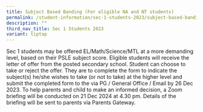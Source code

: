 ```yaml
---
title: Subject Based Banding (For eligible NA and NT students)
permalink: /student-information/sec-1-students-2023/subject-based-banding-for-eligible-na-and-nt-students/
description: ""
third_nav_title: Sec 1 Students 2023
variant: tiptap
---
```

<p>Sec 1 students may be offered EL/Math/Science/MTL at a more demanding level, based on their PSLE subject score. Eligible students will receive the letter of offer from the posted secondary school. Student can choose to take or reject the offer. They are to complete the form to indicate the subject(s) he/she wishes to take (or not to take) at the higher level and submit the completed form to the via PG / General Office / Email by 26 Dec 2023. To help parents and child to make an informed decision, a Zoom briefing will be conducted on 21 Dec 2024 at 4.30 pm. Details of the briefing will be sent to parents via Parents Gateway.</p>